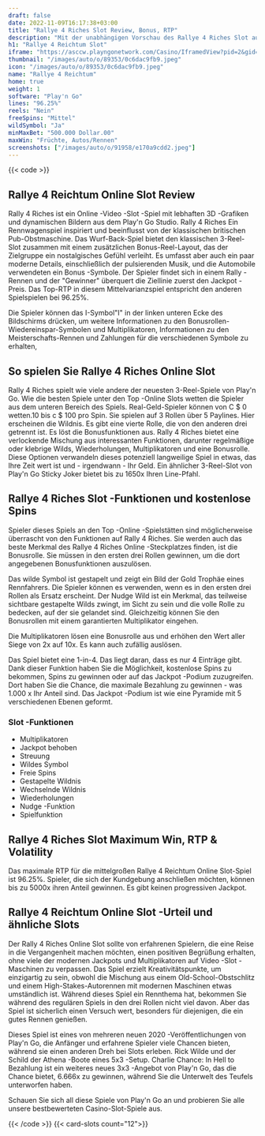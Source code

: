```yaml
---
draft: false
date: 2022-11-09T16:17:38+03:00
title: "Rallye 4 Riches Slot Review, Bonus, RTP"
description: "Mit der unabhängigen Vorschau des Rallye 4 Riches Slot aus Play'n Go können Sie kostenlos oder echtes Geld spielen und hier einen Bonus erhalten!"
h1: "Rallye 4 Reichtum Slot"
iframe: "https://asccw.playngonetwork.com/Casino/IframedView?pid=2&gid=rally4riches&gameId=420&lang=en_US&practice=1&channel=desktop&div=flashobject&width=100%25&height=100%25&user=&password=&ctx=&demo=2&brand=&lobby=&rccurrentsessiontime=0&rcintervaltime=0&rcaccounthistoryurl=&rccontinueurl=&rcexiturl=&rchistoryurlmode=&autoplaylimits=0&autoplayreset=0&callback=flashCallback&rcmga=&resourcelevel=0&hasjackpots=False&country=&pauseplay=&playlimit=&selftest=&sessiontime=&coreweburl=https://showcase.playngo.com/&showpoweredby=True"
thumbnail: "/images/auto/o/89353/0c6dac9fb9.jpeg"
icon: "/images/auto/o/89353/0c6dac9fb9.jpeg"
name: "Rallye 4 Reichtum"
home: true
weight: 1
software: "Play'n Go"
lines: "96.25%"
reels: "Nein"
freeSpins: "Mittel"
wildSymbol: "Ja"
minMaxBet: "500.000 Dollar.00"
maxWin: "Früchte, Autos/Rennen"
screenshots: ["/images/auto/o/91958/e170a9cdd2.jpeg"]
---
```


{{< code >}}<h2> Rallye 4 Reichtum Online Slot Review</h2><p>Rally 4 Riches ist ein Online -Video -Slot -Spiel mit lebhaften 3D -Grafiken und dynamischen Bildern aus dem Play'n Go Studio. Rally 4 Riches Ein Rennwagenspiel inspiriert und beeinflusst von der klassischen britischen Pub-Obstmaschine. Das Wurf-Back-Spiel bietet den klassischen 3-Reel-Slot zusammen mit einem zusätzlichen Bonus-Reel-Layout, das der Zielgruppe ein nostalgisches Gefühl verleiht. Es umfasst aber auch ein paar moderne Details, einschließlich der pulsierenden Musik, und die Automobile verwendeten ein Bonus -Symbole. Der Spieler findet sich in einem Rally -Rennen und der "Gewinner" überquert die Ziellinie zuerst den Jackpot -Preis. Das Top-RTP in diesem Mittelvarianzspiel entspricht den anderen Spielspielen bei 96.25%.</p><p>Die Spieler können das I-Symbol"I" in der linken unteren Ecke des Bildschirms drücken, um weitere Informationen zu den Bonusrollen-Wiedereinspar-Symbolen und Multiplikatoren, Informationen zu den Meisterschafts-Rennen und Zahlungen für die verschiedenen Symbole zu erhalten,</p><h2> So spielen Sie Rallye 4 Riches Online Slot</h2><p>Rally 4 Riches spielt wie viele andere der neuesten 3-Reel-Spiele von Play'n Go. Wie die besten Spiele unter den Top -Online Slots wetten die Spieler aus dem unteren Bereich des Spiels. Real-Geld-Spieler können von C $ 0 wetten.10 bis c $ 100 pro Spin. Sie spielen auf 3 Rollen über 5 Paylines. Hier erscheinen die Wildnis. Es gibt eine vierte Rolle, die von den anderen drei getrennt ist. Es löst die Bonusfunktionen aus. Rally 4 Riches bietet eine verlockende Mischung aus interessanten Funktionen, darunter regelmäßige oder klebrige Wilds, Wiederholungen, Multiplikatoren und eine Bonusrolle. Diese Optionen verwandeln dieses potenziell langweilige Spiel in etwas, das Ihre Zeit wert ist und - irgendwann - Ihr Geld. Ein ähnlicher 3-Reel-Slot von Play'n Go Sticky Joker bietet bis zu 1650x Ihren Line-Pfahl.</p><h2> Rallye 4 Riches Slot -Funktionen und kostenlose Spins</h2><p>Spieler dieses Spiels an den Top -Online -Spielstätten sind möglicherweise überrascht von den Funktionen auf Rally 4 Riches. Sie werden auch das beste Merkmal des Rallye 4 Riches Online -Steckplatzes finden, ist die Bonusrolle. Sie müssen in den ersten drei Rollen gewinnen, um die dort angegebenen Bonusfunktionen auszulösen.</p><p>Das wilde Symbol ist gestapelt und zeigt ein Bild der Gold Trophäe eines Rennfahrers. Die Spieler können es verwenden, wenn es in den ersten drei Rollen als Ersatz erscheint. Der Nudge Wild ist ein Merkmal, das teilweise sichtbare gestapelte Wilds zwingt, im Sicht zu sein und die volle Rolle zu bedecken, auf der sie gelandet sind. Gleichzeitig können Sie den Bonusrollen mit einem garantierten Multiplikator eingehen.</p><p>Die Multiplikatoren lösen eine Bonusrolle aus und erhöhen den Wert aller Siege von 2x auf 10x. Es kann auch zufällig auslösen.</p><p>Das Spiel bietet eine 1-in-4. Das liegt daran, dass es nur 4 Einträge gibt. Dank dieser Funktion haben Sie die Möglichkeit, kostenlose Spins zu bekommen, Spins zu gewinnen oder auf das Jackpot -Podium zuzugreifen. Dort haben Sie die Chance, die maximale Bezahlung zu gewinnen - was 1.000 x Ihr Anteil sind. Das Jackpot -Podium ist wie eine Pyramide mit 5 verschiedenen Ebenen geformt.</p><h3>
Slot -Funktionen</h3><ul>
<li></span>
Multiplikatoren</li>
<li></span>
Jackpot behoben</li>
<li></span>
Streuung</li>
<li></span>
Wildes Symbol</li>
<li></span>
Freie Spins</li>
<li></span>
Gestapelte Wildnis</li>
<li></span>
Wechselnde Wildnis</li>
<li></span>
Wiederholungen</li>
<li></span>
Nudge -Funktion</li>
<li></span>
Spielfunktion</li></ul><h2> Rallye 4 Riches Slot Maximum Win, RTP & Volatility</h2><p>Das maximale RTP für die mittelgroßen Rallye 4 Reichtum Online Slot-Spiel ist 96.25%. Spieler, die sich der Kundgebung anschließen möchten, können bis zu 5000x ihren Anteil gewinnen. Es gibt keinen progressiven Jackpot.</p><h2> Rallye 4 Reichtum Online Slot -Urteil und ähnliche Slots</h2><p>Der Rally 4 Riches Online Slot sollte von erfahrenen Spielern, die eine Reise in die Vergangenheit machen möchten, einen positiven Begrüßung erhalten, ohne viele der modernen Jackpots und Multiplikatoren auf Video -Slot -Maschinen zu verpassen. Das Spiel erzielt Kreativitätspunkte, um einzigartig zu sein, obwohl die Mischung aus einem Old-School-Obstschlitz und einem High-Stakes-Autorennen mit modernen Maschinen etwas umständlich ist. Während dieses Spiel ein Rennthema hat, bekommen Sie während des regulären Spiels in den drei Rollen nicht viel davon. Aber das Spiel ist sicherlich einen Versuch wert, besonders für diejenigen, die ein gutes Rennen genießen.</p><p>Dieses Spiel ist eines von mehreren neuen 2020 -Veröffentlichungen von Play'n Go, die Anfänger und erfahrene Spieler viele Chancen bieten, während sie einen anderen Dreh bei Slots erleben. Rick Wilde und der Schild der Athena -Boote eines 5x3 -Setup. Charlie Chance: In Hell to Bezahlung ist ein weiteres neues 3x3 -Angebot von Play'n Go, das die Chance bietet, 6.666x zu gewinnen, während Sie die Unterwelt des Teufels unterworfen haben.</p><p>Schauen Sie sich all diese Spiele von Play'n Go an und probieren Sie alle unsere bestbewerteten Casino-Slot-Spiele aus.</p>{{< /code >}}
{{< card-slots count="12">}}